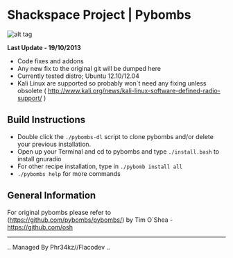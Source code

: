 
# Shackspace Project | Pybombs

![alt tag](http://i.imgur.com/blQndbj.jpg)

**Last Update - 19/10/2013**

* Code fixes and addons
* Any new fix to the original git will be dumped here
* Currently tested distro; Ubuntu 12.10/12.04
* Kali Linux are supported so probably won`t need any fixing unless obsolete 
  ( http://www.kali.org/news/kali-linux-software-defined-radio-support/ )


## Build Instructions

* Double click the `./pybombs-dl` script to clone pybombs and/or delete your previous installation.
* Open up your Terminal and cd to pybombs and type `./install.bash` to install gnuradio
* For other recipe installation, type in `./pybomb install all`
* `./pybombs help` for more commands


## General Information

For original pybombs please refer to (https://github.com/pybombs/pybombs/) by Tim O`Shea - https://github.com/osh


---

.. Managed By Phr34kz//Flacodev ..